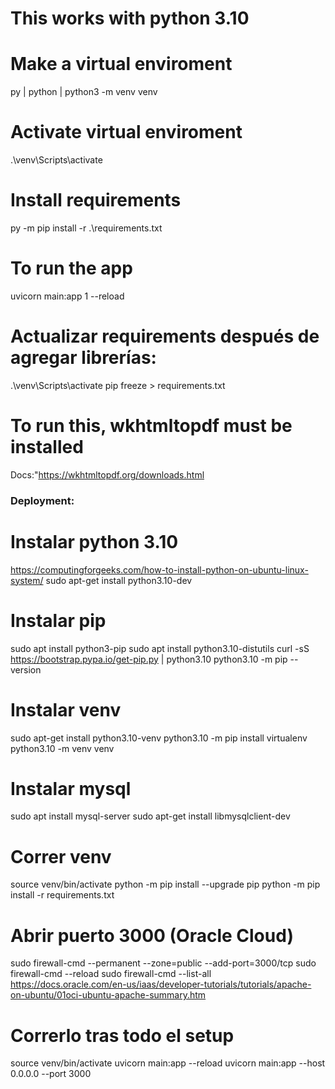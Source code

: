 # This works with python 3.10

# Make a virtual enviroment
py | python | python3 -m venv venv

# Activate virtual enviroment
.\venv\Scripts\activate

# Install requirements
py -m pip install -r .\requirements.txt

# To run the app
uvicorn main:app 1 --reload 


# Actualizar requirements después de agregar librerías:
.\venv\Scripts\activate
pip freeze > requirements.txt

# To run this, wkhtmltopdf must be installed
Docs:"https://wkhtmltopdf.org/downloads.html


### Deployment:
# Instalar python 3.10
https://computingforgeeks.com/how-to-install-python-on-ubuntu-linux-system/
sudo apt-get install python3.10-dev

# Instalar pip
sudo apt install python3-pip
sudo apt install python3.10-distutils
curl -sS https://bootstrap.pypa.io/get-pip.py | python3.10
python3.10 -m pip --version

# Instalar venv
sudo apt-get install python3.10-venv
python3.10 -m pip install virtualenv
python3.10 -m venv venv

# Instalar mysql
sudo apt install mysql-server
sudo apt-get install libmysqlclient-dev

# Correr venv
source venv/bin/activate
python -m pip install --upgrade pip
python -m pip install -r requirements.txt

# Abrir puerto 3000 (Oracle Cloud)
sudo firewall-cmd --permanent --zone=public --add-port=3000/tcp
sudo firewall-cmd --reload
sudo firewall-cmd --list-all
https://docs.oracle.com/en-us/iaas/developer-tutorials/tutorials/apache-on-ubuntu/01oci-ubuntu-apache-summary.htm

# Correrlo tras todo el setup
source venv/bin/activate
uvicorn main:app --reload
uvicorn main:app --host 0.0.0.0 --port 3000